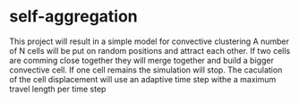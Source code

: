 # self-aggregation
This project will result in a simple model for convective clustering 
A number of N cells will be put on random positions and attract each other. 
If two cells are comming close together they will merge together and build a bigger convective cell. 
If one cell remains the simulation will stop. 
The caculation of the cell displacement will use an adaptive time step withe a maximum travel length per time step  
